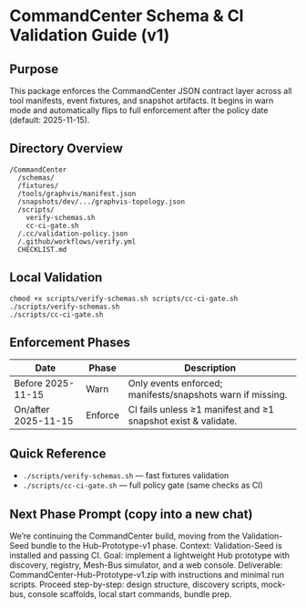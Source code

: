 # CommandCenter Schema & CI Validation Guide (v1)

## Purpose
This package enforces the CommandCenter JSON contract layer across all tool manifests, event fixtures, and snapshot artifacts.
It begins in warn mode and automatically flips to full enforcement after the policy date (default: 2025-11-15).

## Directory Overview
```
/CommandCenter
  /schemas/
  /fixtures/
  /tools/graphvis/manifest.json
  /snapshots/dev/.../graphvis-topology.json
  /scripts/
    verify-schemas.sh
    cc-ci-gate.sh
  /.cc/validation-policy.json
  /.github/workflows/verify.yml
  CHECKLIST.md
```
## Local Validation
```
chmod +x scripts/verify-schemas.sh scripts/cc-ci-gate.sh
./scripts/verify-schemas.sh
./scripts/cc-ci-gate.sh
```

## Enforcement Phases
| Date | Phase | Description |
|------|------|-------------|
| Before 2025-11-15 | Warn | Only events enforced; manifests/snapshots warn if missing. |
| On/after 2025-11-15 | Enforce | CI fails unless ≥1 manifest and ≥1 snapshot exist & validate. |

## Quick Reference
- `./scripts/verify-schemas.sh` — fast fixtures validation
- `./scripts/cc-ci-gate.sh` — full policy gate (same checks as CI)

## Next Phase Prompt (copy into a new chat)
We’re continuing the CommandCenter build, moving from the Validation-Seed bundle to the Hub-Prototype-v1 phase.
Context: Validation-Seed is installed and passing CI.
Goal: implement a lightweight Hub prototype with discovery, registry, Mesh-Bus simulator, and a web console.
Deliverable: CommandCenter-Hub-Prototype-v1.zip with instructions and minimal run scripts.
Proceed step-by-step: design structure, discovery scripts, mock-bus, console scaffolds, local start commands, bundle prep.